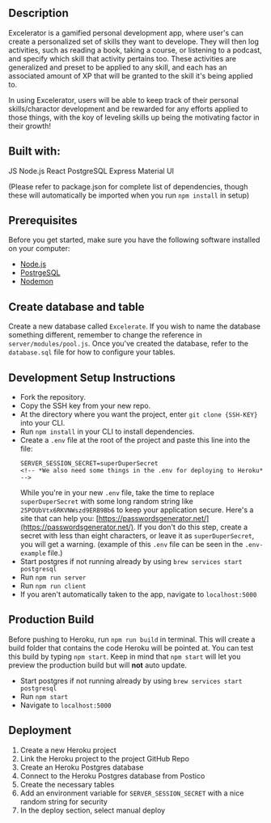 ## Description
Excelerator is a gamified personal development app, where user's can create a personalized set of skills they want to develope. They will then log activities, such as reading a book, taking a course, or listening to a podcast, and specify which skill that activity pertains too. These activities are generalized and preset to be applied to any skill, and each has an associated amount of XP that will be granted to the skill it's being applied to.

In using Excelerator, users will be able to keep track of their personal skills/charactor development and be rewarded for any efforts applied to those things, with the koy of leveling skills up being the motivating factor in their growth!

## Built with:
JS
Node.js
React
PostgreSQL
Express
Material UI

(Please refer to package.json for complete list of dependencies, though these will automatically be imported when you run `npm install` in setup)


## Prerequisites

Before you get started, make sure you have the following software installed on your computer:

- [Node.js](https://nodejs.org/en/)
- [PostrgeSQL](https://www.postgresql.org/)
- [Nodemon](https://nodemon.io/)

## Create database and table

Create a new database called `Excelerate`. If you wish to name the database something different, remember to change the reference in `server/modules/pool.js`. Once you've created the database, refer to the `database.sql` file for how to configure your tables. 

## Development Setup Instructions

- Fork the repository.
- Copy the SSH key from your new repo.
- At the directory where you want the project, enter `git clone {SSH-KEY}` into your CLI.
- Run `npm install` in your CLI to install dependencies.
- Create a `.env` file at the root of the project and paste this line into the file:
  ```
  SERVER_SESSION_SECRET=superDuperSecret
  <!-- *We also need some things in the .env for deploying to Heroku* -->
  ```
  While you're in your new `.env` file, take the time to replace `superDuperSecret` with some long random string like `25POUbVtx6RKVNWszd9ERB9Bb6` to keep your application secure. Here's a site that can help you: [https://passwordsgenerator.net/](https://passwordsgenerator.net/). If you don't do this step, create a secret with less than eight characters, or leave it as `superDuperSecret`, you will get a warning.
      (example of this `.env` file can be seen in the `.env-example` file.)
- Start postgres if not running already by using `brew services start postgresql`
- Run `npm run server`
- Run `npm run client`
- If you aren't automatically taken to the app, navigate to `localhost:5000`


## Production Build

Before pushing to Heroku, run `npm run build` in terminal. This will create a build folder that contains the code Heroku will be pointed at. You can test this build by typing `npm start`. Keep in mind that `npm start` will let you preview the production build but will **not** auto update.

- Start postgres if not running already by using `brew services start postgresql`
- Run `npm start`
- Navigate to `localhost:5000`


## Deployment
<!-- *Need more in-depth information on deploying* -->

1. Create a new Heroku project
1. Link the Heroku project to the project GitHub Repo
1. Create an Heroku Postgres database
1. Connect to the Heroku Postgres database from Postico
1. Create the necessary tables
1. Add an environment variable for `SERVER_SESSION_SECRET` with a nice random string for security
1. In the deploy section, select manual deploy
